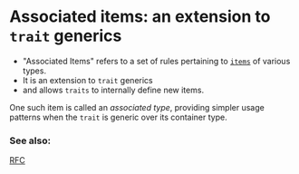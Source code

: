 # Associated items: an extension to `trait` generics

- "Associated Items" refers to a set of rules pertaining to [`items`][items]
of various types. 
- It is an extension to `trait` generics
- and allows `traits` to internally define new items.

One such item is called an *associated type*, providing simpler usage 
patterns when the `trait` is generic over its container type.

### See also:

[RFC][RFC]

[items]: https://doc.rust-lang.org/reference/items.html
[RFC]: https://github.com/rust-lang/rfcs/blob/master/text/0195-associated-items.md
